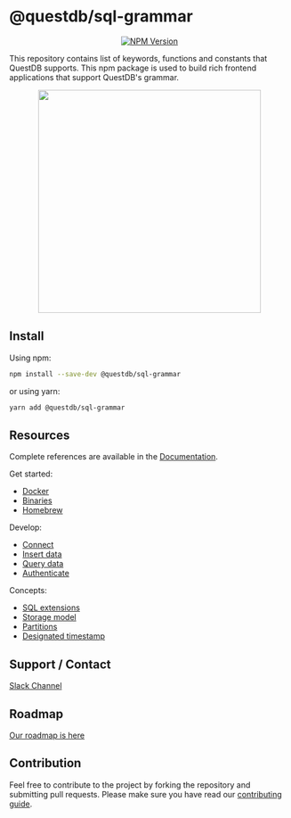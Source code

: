 # @questdb/sql-grammar

<p align="center">
  <a href="https://www.npmjs.com/package/@questdb/sql-grammar">
    <img src="https://img.shields.io/npm/v/@questdb/sql-grammar.svg?style=flat"
          alt="NPM Version">
  </a>
</p>

This repository contains list of keywords, functions and constants that QuestDB
supports. This npm package is used to build rich frontend applications that
support QuestDB's grammar.

<!-- prettier-ignore-start -->
<div align="center">
  <a href="http://questdb.io">
    <img src=".github/structure.png" width="400" />
  </a>
</div>
<!-- prettier-ignore-end -->

## Install

Using npm:

```sh
npm install --save-dev @questdb/sql-grammar
```

or using yarn:

```sh
yarn add @questdb/sql-grammar
```

## Resources

Complete references are available in the
[Documentation](https://questdb.io/docs/introduction/).

Get started:

- [Docker](https://questdb.io/docs/get-started/docker/)
- [Binaries](https://questdb.io/docs/get-started/binaries/)
- [Homebrew](https://questdb.io/docs/get-started/homebrew/)

Develop:

- [Connect](https://questdb.io/docs/develop/connect/)
- [Insert data](https://questdb.io/docs/develop/insert-data/)
- [Query data](https://questdb.io/docs/develop/query-data/)
- [Authenticate](https://questdb.io/docs/develop/authenticate/)

Concepts:

- [SQL extensions](https://questdb.io/docs/concept/sql-extensions/)
- [Storage model](https://questdb.io/docs/concept/storage-model/)
- [Partitions](https://questdb.io/docs/concept/partitions/)
- [Designated timestamp](https://questdb.io/docs/concept/designated-timestamp/)

## Support / Contact

[Slack Channel](https://slack.questdb.io)

## Roadmap

[Our roadmap is here](https://github.com/questdb/questdb/projects/3)

## Contribution

Feel free to contribute to the project by forking the repository and submitting
pull requests. Please make sure you have read our
[contributing guide](https://github.com/questdb/sql-grammar/blob/master/CONTRIBUTING.md).
